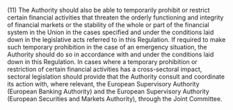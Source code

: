 (11) The Authority should also be able to temporarily prohibit or restrict certain financial activities that threaten the orderly functioning and integrity of financial markets or the stability of the whole or part of the financial system in the Union in the cases specified and under the conditions laid down in the legislative acts referred to in this Regulation. If required to make such temporary prohibition in the case of an emergency situation, the Authority should do so in accordance with and under the conditions laid down in this Regulation. In cases where a temporary prohibition or restriction of certain financial activities has a cross-sectoral impact, sectoral legislation should provide that the Authority consult and coordinate its action with, where relevant, the European Supervisory Authority (European Banking Authority) and the European Supervisory Authority (European Securities and Markets Authority), through the Joint Committee.